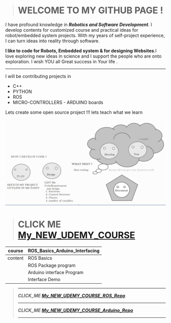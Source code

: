 > # WELCOME TO MY GITHUB PAGE !


I have profound knowledge in ***Robotics and Software Development***. I develop contents for customized course and practical ideas for robot/embedded system projects. With my years of self-project experience, I can turn ideas into reality through software. 

**I like to code for Robots, Embedded system & for designing Websites**.I love exploring new ideas in science and I support the people who are onto exploration. I wish YOU all Great success in Your life . 

***

I will be contributing projects in 

- C++
- PYTHON
- ROS
- MICRO-CONTROLLERS - ARDUINO boards

Lets create some open source project !!! lets teach what we learn 

<!---
winnergetsyou/winnergetsyou is a ✨ special ✨ repository because its `README.md` (this file) appears on your GitHub profile.
You can click the Preview link to take a look at your changes.
--->
![I_am_a_developer](Capture.JPG)

> # CLICK ME [My_NEW_UDEMY_COURSE](https://www.udemy.com/course/ros-basics-and-ros-arduino-interfacing/)


|course| ROS_Basics_Arduino_Interfacing
|--|--|
|content| ROS Basics 
||ROS Package program|
||Arduino interface Program|
||Interface Demo|

> *** 
> ***CLICK_ME [My_NEW_UDEMY_COURSE_ROS_Repo](https://github.com/winnergetsyou/COURSE_1_ROS_NODES.git)***
> ***
> ***CLICK_ME [My_NEW_UDEMY_COURSE_Arduino_Repo](https://github.com/winnergetsyou/Course_1_Arduino.git)***
> ***
